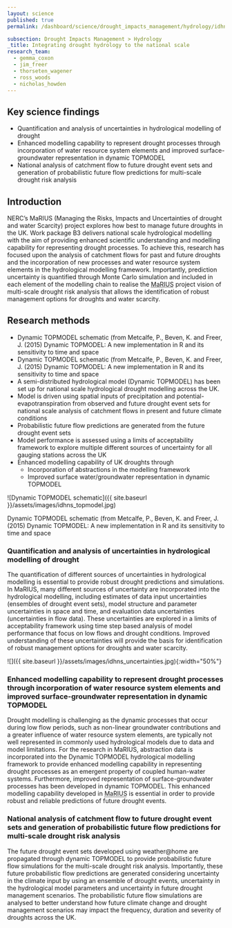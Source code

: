 ```yaml
---
layout: science
published: true
permalink: /dashboard/science/drought_impacts_management/hydrology/idhns/

subsection: Drought Impacts Management > Hydrology
_title: Integrating drought hydrology to the national scale
research_team:
  - gemma_coxon
  - jim_freer
  - thorseten_wagener
  - ross_woods
  - nicholas_howden
---
```

## Key science findings

* Quantification and analysis of uncertainties in hydrological modelling of drought
* Enhanced modelling capability to represent drought processes through incorporation of water resource system elements and improved surface-groundwater representation in dynamic TOPMODEL
* National analysis of catchment flow to future drought event sets and generation of probabilistic future flow predictions for multi-scale drought risk analysis
 
## Introduction

NERC’s MaRIUS (Managing the Risks, Impacts and Uncertainties of drought and water Scarcity) project explores how best to manage future droughts in the UK.  Work package B3 delivers national scale hydrological modelling with the aim of providing enhanced scientific understanding and modelling capability for representing drought processes.  To achieve this, research has focused upon the analysis of catchment flows for past and future droughts and the incorporation of new processes and water resource system elements in the hydrological modelling framework.  Importantly, prediction uncertainty is quantified through Monte Carlo simulation and included in each element of the modelling chain to realise the <abbr title="Managing the Risks, Impacts and Uncertainties of drought and water Scarcity">MaRIUS</abbr> project vision of multi-scale drought risk analysis that allows the identification of robust management options for droughts and water scarcity.

## Research methods

* Dynamic TOPMODEL schematic (from Metcalfe, P., Beven, K. and Freer, J. (2015) Dynamic TOPMODEL: A new implementation in R and its sensitivity to time and space 
* Dynamic TOPMODEL schematic (from Metcalfe, P., Beven, K. and Freer, J. (2015) Dynamic TOPMODEL: A new implementation in R and its sensitivity to time and space
* A semi-distributed hydrological model (Dynamic TOPMODEL) has been set up for national scale hydrological drought modelling across the UK. 
* Model is driven using spatial inputs of precipitation and potential-evapotranspiration from observed and future drought event sets for national scale analysis of catchment flows in present and future climate conditions
* Probabilistic future flow predictions are generated from the future drought event sets
* Model performance is assessed using a limits of acceptability framework to explore multiple different sources of uncertainty for all gauging stations across the UK
* Enhanced modelling capability of UK droughts through
	- Incorporation of abstractions in the modelling framework
	- Improved surface water/groundwater representation in dynamic TOPMODEL

![Dynamic TOPMODEL schematic]({{ site.baseurl }}/assets/images/idhns_topmodel.jpg)

Dynamic TOPMODEL schematic (from Metcalfe, P., Beven, K. and Freer, J. (2015) Dynamic TOPMODEL: A new implementation in R and its sensitivity to time and space

### Quantification and analysis of uncertainties in hydrological modelling of drought

<!-- <div class="card">
  <img class="card-img-top" src="http://placekitten.com/400/300" alt="Card image cap">
  <div class="card-block">
    <p class="card-text">Some quick example text to build on the card title and make up the bulk of the card's content.</p>
  </div>
</div> -->

The quantification of different sources of uncertainties in hydrological modelling is essential to provide robust drought predictions and simulations.  In MaRIUS, many different sources of uncertainty are incorporated into the hydrological modelling, including estimates of data input uncertainties (ensembles of drought event sets), model structure and parameter uncertainties in space and time, and evaluation data uncertainties (uncertainties in flow data).  These uncertainties are explored in a limits of acceptability framework using time step based analysis of model performance that focus on low flows and drought conditions.  Improved understanding of these uncertainties will provide the basis for identification of robust management options for droughts and water scarcity.

![]({{ site.baseurl }}/assets/images/idhns_uncertainties.jpg){:width="50%"}

### Enhanced modelling capability to represent drought processes through incorporation of water resource system elements and improved surface-groundwater representation in dynamic TOPMODEL

Drought modelling is challenging as the dynamic processes that occur during low flow periods, such as non-linear groundwater contributions and a greater influence of water resource system elements, are typically not well represented in commonly used hydrological models due to data and model limitations.  For the research in MaRIUS, abstraction data is incorporated into the Dynamic TOPMODEL hydrological modelling framework to provide enhanced modelling capability in representing drought processes as an emergent property of coupled human-water systems.  Furthermore, improved representation of surface-groundwater processes has been developed in dynamic TOPMODEL.   This enhanced modelling capability developed in <abbr title="Managing the Risks, Impacts and Uncertainties of drought and water Scarcity">MaRIUS</abbr> is essential in order to provide robust and reliable predictions of future drought events.

### National analysis of catchment flow to future drought event sets and generation of probabilistic future flow predictions for multi-scale drought risk analysis

The future drought event sets developed using weather@home are propagated through dynamic TOPMODEL to provide probabilistic future flow simulations for the multi-scale drought risk analysis.  Importantly, these future probabilistic flow predictions are generated considering uncertainty in the climate input by using an ensemble of drought events, uncertainty in the hydrological model parameters and uncertainty in future drought management scenarios.  The probabilistic future flow simulations are analysed to better understand how future climate change and drought management scenarios may impact the frequency, duration and severity of droughts across the UK. 